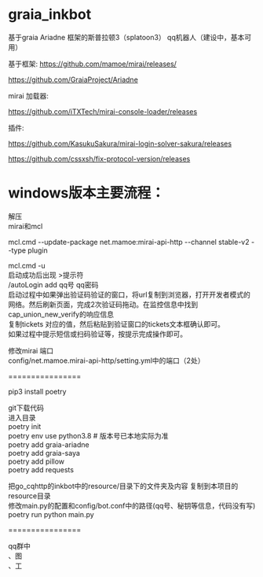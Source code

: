 # graia_inkbot
基于graia Ariadne 框架的斯普拉顿3（splatoon3） qq机器人（建设中，基本可用）



基于框架:
https://github.com/mamoe/mirai/releases/

https://github.com/GraiaProject/Ariadne

mirai 加载器:

https://github.com/iTXTech/mirai-console-loader/releases

插件:

https://github.com/KasukuSakura/mirai-login-solver-sakura/releases

https://github.com/cssxsh/fix-protocol-version/releases

windows版本主要流程：
===================================
解压  
mirai和mcl

mcl.cmd --update-package net.mamoe:mirai-api-http --channel stable-v2 --type plugin

mcl.cmd -u  
启动成功后出现 >提示符  
/autoLogin add qq号 qq密码  
启动过程中如果弹出验证码验证的窗口，将url复制到浏览器，打开开发者模式的网络。然后刷新页面，完成2次验证码拖动。在监控信息中找到cap_union_new_verify的响应信息  
复制tickets 对应的值，然后粘贴到验证窗口的tickets文本框确认即可。  
如果过程中提示短信或扫码验证等，按提示完成操作即可。  

修改mirai 端口  
config/net.mamoe.mirai-api-http/setting.yml中的端口（2处）  

================

pip3 install  poetry  


git下载代码  
进入目录  
poetry init  
poetry env use python3.8 # 版本号已本地实际为准  
poetry add graia-ariadne  
poetry add graia-saya  
poetry add pillow  
poetry add requests 

把go_cqhttp的inkbot中的resource/目录下的文件夹及内容 复制到本项目的resource目录  
修改main.py的配置和config/bot.conf中的路径(qq号、秘钥等信息，代码没有写)  
poetry run python main.py  

================

qq群中  
、图  
、工  

